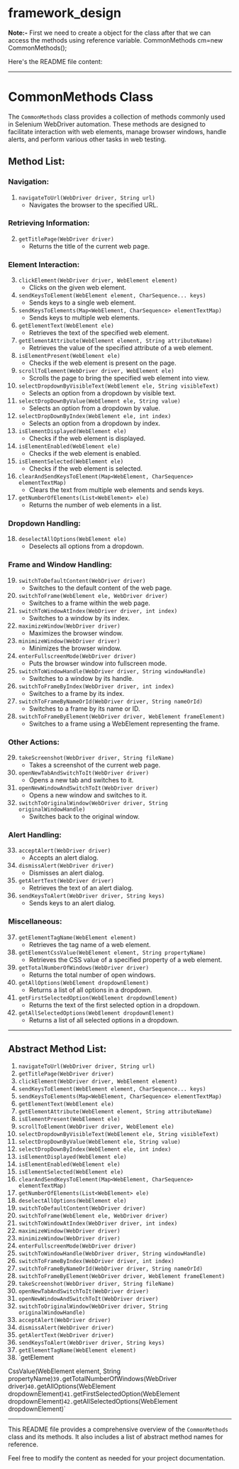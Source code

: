 # framework_design

**Note:-**
First we need to create a object for the class after that we can access the methods using reference variable.
CommonMethods cm=new CommonMethods();


Here's the README file content:

---

# CommonMethods Class

The `CommonMethods` class provides a collection of methods commonly used in Selenium WebDriver automation. These methods are designed to facilitate interaction with web elements, manage browser windows, handle alerts, and perform various other tasks in web testing.

## Method List:

### Navigation:
1. `navigateToUrl(WebDriver driver, String url)`
    - Navigates the browser to the specified URL.

### Retrieving Information:
2. `getTitlePage(WebDriver driver)`
    - Returns the title of the current web page.

### Element Interaction:
3. `clickElement(WebDriver driver, WebElement element)`
    - Clicks on the given web element.
4. `sendKeysToElement(WebElement element, CharSequence... keys)`
    - Sends keys to a single web element.
5. `sendKeysToElements(Map<WebElement, CharSequence> elementTextMap)`
    - Sends keys to multiple web elements.
6. `getElementText(WebElement ele)`
    - Retrieves the text of the specified web element.
7. `getElementAttribute(WebElement element, String attributeName)`
    - Retrieves the value of the specified attribute of a web element.
8. `isElementPresent(WebElement ele)`
    - Checks if the web element is present on the page.
9. `scrollToElement(WebDriver driver, WebElement ele)`
    - Scrolls the page to bring the specified web element into view.
10. `selectDropdownByVisibleText(WebElement ele, String visibleText)`
    - Selects an option from a dropdown by visible text.
11. `selectDropDownByValue(WebElement ele, String value)`
    - Selects an option from a dropdown by value.
12. `selectDropDownByIndex(WebElement ele, int index)`
    - Selects an option from a dropdown by index.
13. `isElementDisplayed(WebElement ele)`
    - Checks if the web element is displayed.
14. `isElementEnabled(WebElement ele)`
    - Checks if the web element is enabled.
15. `isElementSelected(WebElement ele)`
    - Checks if the web element is selected.
16. `clearAndSendKeysToElement(Map<WebElement, CharSequence> elementTextMap)`
    - Clears the text from multiple web elements and sends keys.
17. `getNumberOfElements(List<WebElement> ele)`
    - Returns the number of web elements in a list.

### Dropdown Handling:
18. `deselectAllOptions(WebElement ele)`
    - Deselects all options from a dropdown.

### Frame and Window Handling:
19. `switchToDefaultContent(WebDriver driver)`
    - Switches to the default content of the web page.
20. `switchToFrame(WebElement ele, WebDriver driver)`
    - Switches to a frame within the web page.
21. `switchToWindowAtIndex(WebDriver driver, int index)`
    - Switches to a window by its index.
22. `maximizeWindow(WebDriver driver)`
    - Maximizes the browser window.
23. `minimizeWindow(WebDriver driver)`
    - Minimizes the browser window.
24. `enterFullscreenMode(WebDriver driver)`
    - Puts the browser window into fullscreen mode.
25. `switchToWindowHandle(WebDriver driver, String windowHandle)`
    - Switches to a window by its handle.
26. `switchToFrameByIndex(WebDriver driver, int index)`
    - Switches to a frame by its index.
27. `switchToFrameByNameOrId(WebDriver driver, String nameOrId)`
    - Switches to a frame by its name or ID.
28. `switchToFrameByElement(WebDriver driver, WebElement frameElement)`
    - Switches to a frame using a WebElement representing the frame.

### Other Actions:
29. `takeScreenshot(WebDriver driver, String fileName)`
    - Takes a screenshot of the current web page.
30. `openNewTabAndSwitchToIt(WebDriver driver)`
    - Opens a new tab and switches to it.
31. `openNewWindowAndSwitchToIt(WebDriver driver)`
    - Opens a new window and switches to it.
32. `switchToOriginalWindow(WebDriver driver, String originalWindowHandle)`
    - Switches back to the original window.

### Alert Handling:
33. `acceptAlert(WebDriver driver)`
    - Accepts an alert dialog.
34. `dismissAlert(WebDriver driver)`
    - Dismisses an alert dialog.
35. `getAlertText(WebDriver driver)`
    - Retrieves the text of an alert dialog.
36. `sendKeysToAlert(WebDriver driver, String keys)`
    - Sends keys to an alert dialog.

### Miscellaneous:
37. `getElementTagName(WebElement element)`
    - Retrieves the tag name of a web element.
38. `getElementCssValue(WebElement element, String propertyName)`
    - Retrieves the CSS value of a specified property of a web element.
39. `getTotalNumberOfWindows(WebDriver driver)`
    - Returns the total number of open windows.
40. `getAllOptions(WebElement dropdownElement)`
    - Returns a list of all options in a dropdown.
41. `getFirstSelectedOption(WebElement dropdownElement)`
    - Returns the text of the first selected option in a dropdown.
42. `getAllSelectedOptions(WebElement dropdownElement)`
    - Returns a list of all selected options in a dropdown.

---

## Abstract Method List:

1. `navigateToUrl(WebDriver driver, String url)`
2. `getTitlePage(WebDriver driver)`
3. `clickElement(WebDriver driver, WebElement element)`
4. `sendKeysToElement(WebElement element, CharSequence... keys)`
5. `sendKeysToElements(Map<WebElement, CharSequence> elementTextMap)`
6. `getElementText(WebElement ele)`
7. `getElementAttribute(WebElement element, String attributeName)`
8. `isElementPresent(WebElement ele)`
9. `scrollToElement(WebDriver driver, WebElement ele)`
10. `selectDropdownByVisibleText(WebElement ele, String visibleText)`
11. `selectDropDownByValue(WebElement ele, String value)`
12. `selectDropDownByIndex(WebElement ele, int index)`
13. `isElementDisplayed(WebElement ele)`
14. `isElementEnabled(WebElement ele)`
15. `isElementSelected(WebElement ele)`
16. `clearAndSendKeysToElement(Map<WebElement, CharSequence> elementTextMap)`
17. `getNumberOfElements(List<WebElement> ele)`
18. `deselectAllOptions(WebElement ele)`
19. `switchToDefaultContent(WebDriver driver)`
20. `switchToFrame(WebElement ele, WebDriver driver)`
21. `switchToWindowAtIndex(WebDriver driver, int index)`
22. `maximizeWindow(WebDriver driver)`
23. `minimizeWindow(WebDriver driver)`
24. `enterFullscreenMode(WebDriver driver)`
25. `switchToWindowHandle(WebDriver driver, String windowHandle)`
26. `switchToFrameByIndex(WebDriver driver, int index)`
27. `switchToFrameByNameOrId(WebDriver driver, String nameOrId)`
28. `switchToFrameByElement(WebDriver driver, WebElement frameElement)`
29. `takeScreenshot(WebDriver driver, String fileName)`
30. `openNewTabAndSwitchToIt(WebDriver driver)`
31. `openNewWindowAndSwitchToIt(WebDriver driver)`
32. `switchToOriginalWindow(WebDriver driver, String originalWindowHandle)`
33. `acceptAlert(WebDriver driver)`
34. `dismissAlert(WebDriver driver)`
35. `getAlertText(WebDriver driver)`
36. `sendKeysToAlert(WebDriver driver, String keys)`
37. `getElementTagName(WebElement element)`
38. `getElement

CssValue(WebElement element, String propertyName)`
39. `getTotalNumberOfWindows(WebDriver driver)`
40. `getAllOptions(WebElement dropdownElement)`
41. `getFirstSelectedOption(WebElement dropdownElement)`
42. `getAllSelectedOptions(WebElement dropdownElement)`

---

This README file provides a comprehensive overview of the `CommonMethods` class and its methods. It also includes a list of abstract method names for reference.

Feel free to modify the content as needed for your project documentation.

